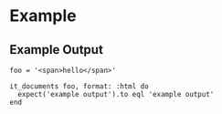 # Example

## Example Output

```rspec
foo = '<span>hello</span>'

it_documents foo, format: :html do
  expect('example output').to eql 'example output'
end
```
